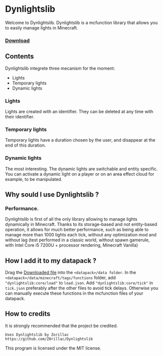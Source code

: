 # Dynlightslib
Welcome to Dynlightslib.
Dynlightslib is a mcfunction library that allows you to easily manage lights in Minecraft.
### [Download](https://github.com/Z0rillac/dynlightslib/archive/refs/heads/main.zip)

## Contents
Dynlightslib integrete three mecanism for the moment:
 - Lights
 - Temporary lights
 - Dynamic lights
### Lights
Lights are created with an identifier. They can be deleted at any time with their identifier.
### Temporary lights
Temporary lights have a duration chosen by the user, and disappear at the end of this duration.
### Dynamic lights
The most interesting. The dynamic lights are switchable and entity specific. You can activate a dynamic light on a player or on an area effect cloud for example, to be manipulated.

## Why sould I use Dynlightslib ?
### Performance.
Dynlightslib is first of all the only library allowing to manage lights dynamically in Minecraft. Thanks to its storage-based and not entity-based operation, it allows for much better performance, such as being able to manage more than 1000 lights each tick, without any optimization mod and without lag (test performed in a classic world, without spawn gamerule, with Intel Core i5 7200U + processor rendering, Minecraft Vanilla)

## How I add it to my datapack ?
Drag the [Downloaded file](https://www.dropbox.com/sh/gtxvlt4zthalpns/AAB9bvpTsI4rCz3lyHEuO0X6a?dl=1) into the `<datapack>/data folder`.
In the `<datapack>/data/minecraft/tags/functions` folder, add `"dynlightslib:core/load"` to `load.json`. Add `"dynlightslib:core/tick"` in `tick.json` preferably after the other files to avoid tick delays. Otherwise you can manually execute these functions in the mcfunction files of your datapack.

## How to credits
It is strongly recommended that the project be credited.
```
Uses Dynlightslib by Zorillac
https://github.com/Z0rillac/Dynlightslib
```
This program is licensed under the MIT license.

